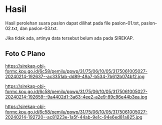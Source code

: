 # Hasil

Hasil perolehan suara paslon dapat dilihat pada file paslon-01.txt, paslon-02.txt, dan paslon-03.txt.

Jika tidak ada, artinya data tersebut belum ada pada SIREKAP.

## Foto C Plano

https://sirekap-obj-formc.kpu.go.id/6c58/pemilu/ppwp/31/75/06/10/05/3175061005027-20240214-192637--ac3351ab-dd89-49a7-b534-7b612b074bf2.jpg

https://sirekap-obj-formc.kpu.go.id/6c58/pemilu/ppwp/31/75/06/10/05/3175061005027-20240214-192659--9a4402d1-3a63-4ee2-a2e9-89c96e44b3ea.jpg

https://sirekap-obj-formc.kpu.go.id/6c58/pemilu/ppwp/31/75/06/10/05/3175061005027-20240214-192720--ac81223e-1a5f-44ab-9e1c-94e6ed81a825.jpg
